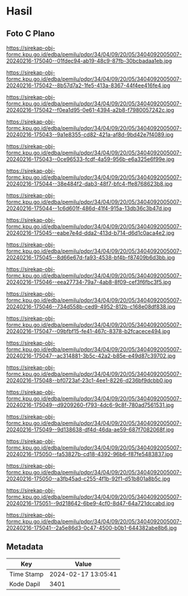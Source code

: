 # Hasil

## Foto C Plano

https://sirekap-obj-formc.kpu.go.id/edba/pemilu/pdpr/34/04/09/20/05/3404092005007-20240216-175040--01fdec94-ab19-48c9-87fb-30bcbadaa1eb.jpg

https://sirekap-obj-formc.kpu.go.id/edba/pemilu/pdpr/34/04/09/20/05/3404092005007-20240216-175042--8b57d7a2-1fe5-413a-8367-44f4ee416fe4.jpg

https://sirekap-obj-formc.kpu.go.id/edba/pemilu/pdpr/34/04/09/20/05/3404092005007-20240216-175042--f0ea1d95-0e61-4394-a2b8-f7980057242c.jpg

https://sirekap-obj-formc.kpu.go.id/edba/pemilu/pdpr/34/04/09/20/05/3404092005007-20240216-175043--9a1e8355-cd82-421a-af8d-9bd42e7f4089.jpg

https://sirekap-obj-formc.kpu.go.id/edba/pemilu/pdpr/34/04/09/20/05/3404092005007-20240216-175043--0ce96533-fcdf-4a59-956b-e6a325e6f99e.jpg

https://sirekap-obj-formc.kpu.go.id/edba/pemilu/pdpr/34/04/09/20/05/3404092005007-20240216-175044--38e484f2-dab3-48f7-bfc4-ffe8768623b8.jpg

https://sirekap-obj-formc.kpu.go.id/edba/pemilu/pdpr/34/04/09/20/05/3404092005007-20240216-175044--1c6d601f-486d-41f4-915a-13db36c3b47d.jpg

https://sirekap-obj-formc.kpu.go.id/edba/pemilu/pdpr/34/04/09/20/05/3404092005007-20240216-175045--eabe7e4d-dda2-413d-b714-d6d1c0aca4e2.jpg

https://sirekap-obj-formc.kpu.go.id/edba/pemilu/pdpr/34/04/09/20/05/3404092005007-20240216-175045--8d66e67d-fa93-4538-bf4b-f87409b6d3bb.jpg

https://sirekap-obj-formc.kpu.go.id/edba/pemilu/pdpr/34/04/09/20/05/3404092005007-20240216-175046--eea27734-79a7-4ab8-8f09-cef3f6fbc3f5.jpg

https://sirekap-obj-formc.kpu.go.id/edba/pemilu/pdpr/34/04/09/20/05/3404092005007-20240216-175046--734d558b-ced9-4952-812b-c168e08df838.jpg

https://sirekap-obj-formc.kpu.go.id/edba/pemilu/pdpr/34/04/09/20/05/3404092005007-20240216-175047--09bfbf15-fe41-467c-8378-b2fcacece494.jpg

https://sirekap-obj-formc.kpu.go.id/edba/pemilu/pdpr/34/04/09/20/05/3404092005007-20240216-175047--ac314881-3b5c-42a2-b85e-e49d87c39702.jpg

https://sirekap-obj-formc.kpu.go.id/edba/pemilu/pdpr/34/04/09/20/05/3404092005007-20240216-175048--bf0723af-23c1-4ee1-8226-d236bf9dcbb0.jpg

https://sirekap-obj-formc.kpu.go.id/edba/pemilu/pdpr/34/04/09/20/05/3404092005007-20240216-175049--d9209260-f793-4dc6-9c8f-780ad7561531.jpg

https://sirekap-obj-formc.kpu.go.id/edba/pemilu/pdpr/34/04/09/20/05/3404092005007-20240216-175049--9d138638-df4d-46da-ae59-687f7082068f.jpg

https://sirekap-obj-formc.kpu.go.id/edba/pemilu/pdpr/34/04/09/20/05/3404092005007-20240216-175050--fa53827b-cd18-4392-96b6-f87fe5483837.jpg

https://sirekap-obj-formc.kpu.go.id/edba/pemilu/pdpr/34/04/09/20/05/3404092005007-20240216-175050--a3fb45ad-c255-4f1b-92f1-d51b801a8b5c.jpg

https://sirekap-obj-formc.kpu.go.id/edba/pemilu/pdpr/34/04/09/20/05/3404092005007-20240216-175051--9d218642-6be9-4cf0-8d47-64a721dccabd.jpg

https://sirekap-obj-formc.kpu.go.id/edba/pemilu/pdpr/34/04/09/20/05/3404092005007-20240216-175041--2a5e86d3-0c47-4500-b0b1-644382abe8b6.jpg


## Metadata

| Key        | Value               |
| ---------- | ------------------- |
| Time Stamp | 2024-02-17 13:05:41 |
| Kode Dapil | 3401                |



